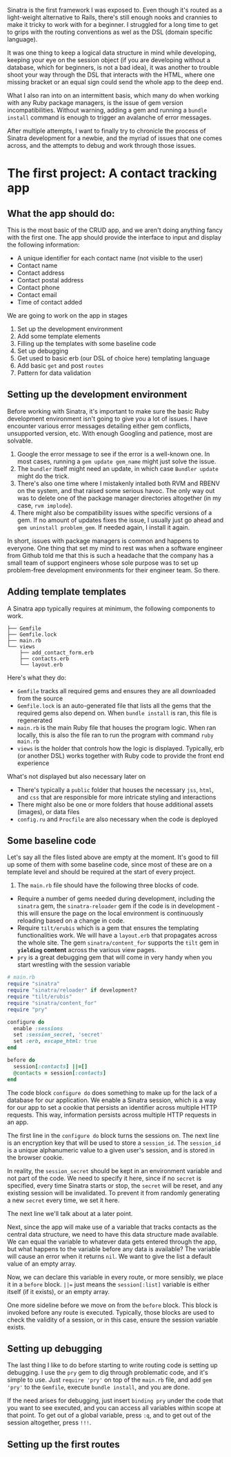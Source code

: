 Sinatra is the first framework I was exposed to. Even though it's routed as a light-weight alternative to Rails, there's still enough nooks and crannies to make it tricky to work with for a beginner. I struggled for a long time to get to grips with the routing conventions as wel as the DSL (domain specific language). 

It was one thing to keep a logical data structure in mind while developing, keeping your eye on the session object (if you are developing without a database, which for beginners, is not a bad idea), it was another to trouble shoot your way through the DSL that interacts with the HTML, where one missing bracket or an equal sign could send the whole app to the deep end.

What I also ran into on an intermittent basis, which many do when working with any Ruby package managers, is the issue of gem version incompatibilities. Without warning, adding a gem and running a `bundle install` command is enough to trigger an avalanche of error messages.

After multiple attempts, I want to finally try to chronicle the process of Sinatra development for a newbie, and the myriad of issues that one comes across, and the attempts to debug and work through those issues. 

# The first project: A contact tracking app

## What the app should do: 
This is the most basic of the CRUD app, and we aren't doing anything fancy with the first one.
The app should provide the interface to input and display the following information:
- A unique identifier for each contact name (not visible to the user)
- Contact name
- Contact address
- Contact postal address
- Contact phone
- Contact email
- Time of contact added

We are going to work on the app in stages
1. Set up the development environment
2. Add some template elements
3. Filling up the templates with some baseline code
4. Set up debugging
5. Get used to basic erb (our DSL of choice here) templating language
6. Add basic `get` and post `routes`
7. Pattern for data validation

## Setting up the development environment
Before working with Sinatra, it's important to make sure the basic Ruby development environment isn't going to give you a lot of issues. I have encounter various error messages detailing either gem conflicts, unsupported version, etc. With enough Googling and patience, most are solvable.
1. Google the error message to see if the error is a well-known one. In most cases, running a `gem update gem_name` might just solve the issue.
2. The `bundler` itself might need an update, in which case `Bundler update` might do the trick.
3. There's also one time where I mistakenly intalled both RVM and RBENV on the system, and that raised some serious havoc. The only way out was to delete one of the package manager directories altogether (in my case, `rvm implode`).
4. There might also be compatibility issues withe specific versions of a gem. If no amount of updates fixes the issue, I usually just go ahead and `gem uninstall problem_gem`. If needed again, I install it again.

In short, issues with package managers is common and happens to everyone. One thing that set my mind to rest was when a software engineer from Github told me that this is such a headache that the company has a small team of support engineers whose sole purpose was to set up problem-free development environments for their engineer team. So there.

## Adding template templates
A Sinatra app typically requires at minimum, the following components to work.
```
├── Gemfile
├── Gemfile.lock
├── main.rb
└── views
    ├── add_contact_form.erb
    ├── contacts.erb
    └── layout.erb
```
Here's what they do:
- `Gemfile` tracks all required gems and ensures they are all downloaded from the source
- `Gemfile.lock` is an auto-generated file that lists all the gems that the required gems also depend on. When `bundle install` is ran, this file is regenerated
- `main.rb` is the main Ruby file that houses the program logic. When ran locally, this is also the file ran to run the program with command `ruby main.rb`
- `views` is the holder that controls how the logic is displayed. Typically, erb (or another DSL) works together with Ruby code to provide the front end experience

What's not displayed but also necessary later on
- There's typically a `public` folder that houses the necessary `jss`, `html`, and `css` that are responsible for more intricate styling and interactions
- There might also be one or more folders that house additional assets (images), or data files
- `config.ru` and `Procfile` are also necessary when the code is deployed

## Some baseline code
Let's say all the files listed above are empty at the moment. It's good to fill up some of them with some baseline code, since most of these are on a template level and should be required at the start of every project.

1. The `main.rb` file should have the following three blocks of code. 
- Require a number of gems needed during development, including the `sinatra` gem, the `sinatra-reloader` gem if the code is in development - this will ensure the page on the local environment is continuously reloading based on a change in code.
- Require `tilt/erubis` which is a gem that ensures the templating functionalities work. We will have a `layout.erb` that propagates across the whole site. The gem `sinatra/content_for` supports the `tilt` gem in **`yielding` content** across the various view pages.
- `pry` is a great debugging gem that will come in very handy when you start wrestling with the session variable

```ruby
# main.rb
require "sinatra"
require "sinatra/reloader" if development?
require "tilt/erubis"
require "sinatra/content_for"
require "pry"

configure do
  enable :sessions
  set :session_secret, 'secret'
  set :erb, escape_html: true
end

before do
  session[:contacts] ||=[]
  @contacts = session[:contacts]
end
```
The code block `configure do` does something to make up for the lack of a database for our application. We enable a Sinatra 
session, which is a way for our app to set a cookie that persists an identifier across multiple HTTP requests. This way, information persists across multiple HTTP requests in an app.

The first line in the `configure do` block turns the sessions on. The next line is an encryption key that will be used to store a `session_id`. The `session_id` is a unique alphanumeric value to a given user's session, and is stored in the browser cookie.

In reality, the `session_secret` should be kept in an environment variable and not part of the code. We need to specify it here, since if no `secret` is specified, every time Sinatra starts or stop, the `secret` will be reset, and any existing session will be invalidated. To prevent it from randomly generating a new `secret` every time, we set it here.

The next line we'll talk about at a later point. 

Next, since the app will make use of a variable that tracks contacts as the central data structure, we need to have this data structure made available. We can equal the variable to whatever data gets entered through the app, but what happens to the variable before any data is available? The variable will cause an error when it returns `nil`. We want to give the list a default value of an empty array.

Now, we can declare this variable in every route, or more sensibly, we place it in a `before` block. `||=` just means the `session[:list]` variable is either itself (if it exists), or an empty array.

One more sideline before we move on from the `before` block. This block is invoked before any route is executed. Typically, those blocks are used to check the validity of a session, or in this case, ensure the session variable exists.

## Setting up debugging
The last thing I like to do before starting to write routing code is setting up debugging. I use the `pry` gem to dig through problematic code, and it's simple to use. Just `require 'pry'` on top of the `main.rb` file, and add `gem 'pry'` to the `Gemfile`, execute `bundle install`, and you are done.

If the need arises for debugging, just insert `binding pry` under the code that you want to see executed, and you can access all variables within scope at that point. To get out of a global variable, press `:q`, and to get out of the session altogether, press `!!!`.

## Setting up the first routes

 
